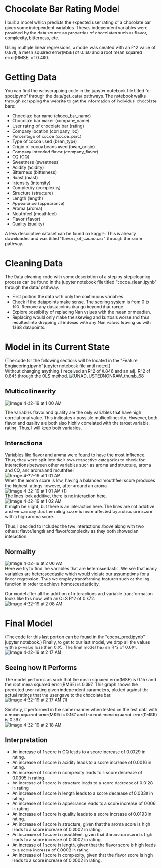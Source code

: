 # Chocolate Bar Rating Model

I built a model which predicts the expected user rating of a chocolate bar given some independent variables. Theses independent variables were provided by the data source as properties of chocolates such as flavor, complexity, bitterness, etc. 

Using multiple linear regressions, a model was created with an R^2 value of 0.878, a mean squared error(MSE) of 0.160 and a root mean squared error(RMSE) of 0.400.

# Getting Data
You can find the webscrapping code in the jupyter notebook file titled "c-spot.ipynb" through the data/get_data/ pathways. The notebook walks through scrapping the website to get the information of individual chocolate bars: <br>
- Chocolate bar name (choco_bar_name)
- Chocolate bar maker (company_name)
- User rating of chocolate bar (rating)
- Company location (company_loc)
- Percentage of cocoa (cocoa_perc)
- Type of cocoa used (bean_type)
- Origin of cocoa beans used (bean_origin)
- Company intended flavor (company_flavor)
- CQ (CQ)
- Sweetness (sweetness)
- Acidity (acidity)
- Bitterness (bitterness)
- Roast (roast)
- Intensity (intensity)
- Complexity (complexity)
- Structure (structure)
- Length (length)
- Appearance (appearance)
- Aroma (aroma)
- Mouthfeel (mouthfeel)
- Flavor (flavor)
- Quality (quality)

A less descriptive dataset can be found on kaggle. This is already downloaded and was titled "flavors_of_cacao.csv" through the same pathway.

# Cleaning Data
The Data cleaning code with some description of a step by step cleaning process can be found in the jupyter notebook file titled "cocoa_clean.ipynb" through the data/ pathway.

- First portion the data with only the continuous variables. 
- Check if the datapoints make sense. The scoring system is from 0 to 100. Remove any dastapoints that go beyond that range.
- Explore possibility of replacing Nan values with the mean or meadian. 
- Replacing would only make the skewing and kurtosis worse and thus resulted into dropping all indexes with any Nan values leaving us with 1368 datapoints.

# Model in its Current State
(The code for the following sections will be located in the "Feature Engineering.ipynb" jupyter notebook file until noted.)<br>
Without changing anything, I received an R^2 of 0.846 and an adj. R^2 of 0.845 through the OLS method.
![UNADJUSTEDNONRAW_thumb_68](https://user-images.githubusercontent.com/45129935/56487316-c4c46780-64a8-11e9-89ec-15eaebf6a592.jpg)

  
## Multicollinearity
![Image 4-22-19 at 1 00 AM](https://user-images.githubusercontent.com/45129935/56487348-e887ad80-64a8-11e9-9337-3d400d6edf2b.jpg)

The variables flavor and quality are the only variables that have high correlational value. This indicates a possible multicollinearity. However, both flavor and quality are both also highly correlated with the target variable, rating. Thus, I will keep both variables.

## Interactions
Variables like flavor and aroma were found to have the most influence. Thus, they were split into their own respective categories to check for interactions between other variables such as aroma and structure, aroma and CQ, and aroma and mouthfeel.<br>
![Image 4-22-19 at 1 01 AM](https://user-images.githubusercontent.com/45129935/56487366-f3dad900-64a8-11e9-95f8-25bbc351f51b.jpg) <br>
When the aroma score is low, having a balanced mouthfeel score produces the highest ratings however, after around an aroma 
![Image 4-22-19 at 1 01 AM (1)](https://user-images.githubusercontent.com/45129935/56487369-f63d3300-64a8-11e9-8e61-2da5310c32ba.jpg) <br>
The lines look additive, there is no interaction here. <br>
![Image 4-22-19 at 1 02 AM](https://user-images.githubusercontent.com/45129935/56487371-f89f8d00-64a8-11e9-9689-3e2120046f73.jpg) <br>
It migth be slight, but there is an interaction here. The lines are not additive and we can say that the rating score is more affected by a structure score with a high aroma score.<br>
  
Thus, I decided to included the two interactions above along with two others: flavor/length and flavor/complexity as they both showed an interaction.

## Normality
![Image 4-22-19 at 2 06 AM](https://user-images.githubusercontent.com/45129935/56487459-4caa7180-64a9-11e9-9a28-cce64ae1510c.jpg) <br>
Here we try to find the variables that are heteroscedastic. We see that many variables are heteroscedastic which would violate our assumptions for a linear regression. Thus we employ transforming features such as the log function in order to achieve homoscesdasticity. <br>
  
Our model after all the addition of interactions and variable transformation looks like this now, with an OLS R^2 of 0.872.<br>
![Image 4-22-19 at 2 08 AM](https://user-images.githubusercontent.com/45129935/56487460-4ddb9e80-64a9-11e9-963b-94e8e2ae6329.jpg)

  
# Final Model
(The code for this last portion can be found in the "cocoa_pred.ipynb" jupyter notebook.)
Finally, to get to our last model, we drop all the values with a p-value less than 0.05. The final model has an R^2 of 0.881. <br>
![Image 4-22-19 at 2 17 AM](https://user-images.githubusercontent.com/45129935/56487530-80859700-64a9-11e9-9f90-2276b4bc6d63.jpg)

## Seeing how it Performs
The model performs as such that the mean squared error(MSE) is 0.157 and the root mena squared error(RMSE) is 0.397. This graph shows the predicted user rating given independent parameters, plotted against the actual ratings that the user gave to the chocolate bar. <br>
![Image 4-22-19 at 2 17 AM (1)](https://user-images.githubusercontent.com/45129935/56487539-8d09ef80-64a9-11e9-8865-74e16eb615e0.jpg) <br>

Similarly, it performed in the same manner when tested on the test data with a mean squared error(MSE) is 0.157 and the root mena squared error(RMSE) is 0.397. <br>
![Image 4-22-19 at 2 18 AM](https://user-images.githubusercontent.com/45129935/56487558-9c893880-64a9-11e9-96be-60444f5a371e.jpg)

  
## Interpretation
- An increase of 1 score in CQ leads to a score increase of 0.0029 in rating.
- An increase of 1 score in acidity leads to a score increase of 0.0016 in rating.
- An increase of 1 score in complexity leads to a score decrease of 0.0395 in rating.
- An increase of 1 score in structure leads to a score decrease of 0.0128 in rating.
- An increase of 1 score in length leads to a score decrease of 0.0330 in rating.
- An increase of 1 score in appearance leads to a score increase of 0.006 in rating.
- An increase of 1 score in quality leads to a score increase of 0.0193 in rating.
- An increase of 1 score in structure, given that the aroma score is high leads to a score increase of 0.0002 in rating.
- An increase of 1 score in mouthfeel, given that the aroma score is high leads to a score increase of 0.0002 in rating.
- An increase of 1 score in length, given that the flavor score is high leads to a score increase of 0.0002 in rating.
- An increase of 1 score in complexity, given that the flavor score is high leads to a score increase of 0.0002 in rating.





















